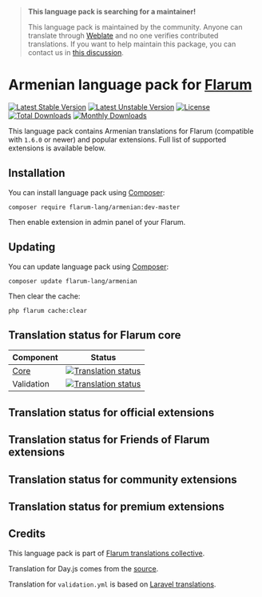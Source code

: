 > **This language pack is searching for a maintainer!**
>
> This language pack is maintained by the community. Anyone can translate through [Weblate](https://weblate.rob006.net/languages/hy/flarum/) and no one verifies contributed translations. If you want to help maintain this package, you can contact us in [this discussion](https://discuss.flarum.org/d/27519-the-flarum-language-project).


# Armenian language pack for [Flarum](https://flarum.org/)

[![Latest Stable Version](https://img.shields.io/packagist/v/flarum-lang/armenian?color=success&label=stable)](https://packagist.org/packages/flarum-lang/armenian) 
[![Latest Unstable Version](https://img.shields.io/packagist/v/flarum-lang/armenian?include_prereleases&label=unstable)](https://packagist.org/packages/flarum-lang/armenian) 
[![License](https://img.shields.io/packagist/l/flarum-lang/armenian)](https://packagist.org/packages/flarum-lang/armenian) 
[![Total Downloads](https://img.shields.io/packagist/dt/flarum-lang/armenian)](https://packagist.org/packages/flarum-lang/armenian/stats) 
[![Monthly Downloads](https://img.shields.io/packagist/dm/flarum-lang/armenian)](https://packagist.org/packages/flarum-lang/armenian/stats) 

This language pack contains Armenian translations for Flarum (compatible with `1.6.0` or newer) and popular extensions. Full list of supported extensions is available below.


## Installation

You can install language pack using [Composer](https://getcomposer.org/):

```console
composer require flarum-lang/armenian:dev-master
```

Then enable extension in admin panel of your Flarum.


## Updating

You can update language pack using [Composer](https://getcomposer.org/):

```console
composer update flarum-lang/armenian
```

Then clear the cache:

```console
php flarum cache:clear
```


## Translation status for Flarum core

| Component | Status |
| --- | --- |
| [Core](https://github.com/flarum/flarum-core) | [![Translation status](https://weblate.rob006.net/widgets/flarum/hy/core/svg-badge.svg)](https://weblate.rob006.net/projects/flarum/core/hy/) |
| Validation | [![Translation status](https://weblate.rob006.net/widgets/flarum/hy/validation/svg-badge.svg)](https://weblate.rob006.net/projects/flarum/validation/hy/) |


## Translation status for official extensions

<!-- flarum-extensions-list-start -->
<!-- flarum-extensions-list-stop -->


## Translation status for Friends of Flarum extensions

<!-- fof-extensions-list-start -->
<!-- fof-extensions-list-stop -->


## Translation status for community extensions

<!-- various-extensions-list-start -->
<!-- various-extensions-list-stop -->


## Translation status for premium extensions

<!-- premium-extensions-list-start -->
<!-- premium-extensions-list-stop -->


## Credits

This language pack is part of [Flarum translations collective](https://github.com/rob006-software/flarum-translations).

Translation for Day.js comes from the [source](https://github.com/iamkun/dayjs/blob/v1.10.4/src/locale/hy-am.js).

Translation for `validation.yml` is based on [Laravel translations](https://github.com/Laravel-Lang/lang/blob/8.1.3/src/hy/validation.php).

